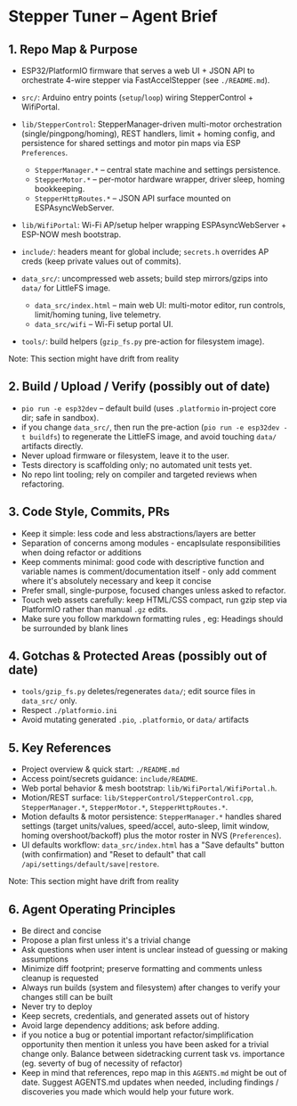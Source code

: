 # Stepper Tuner – Agent Brief

## 1. Repo Map & Purpose

- ESP32/PlatformIO firmware that serves a web UI + JSON API to orchestrate 4-wire stepper via FastAccelStepper (see `./README.md`).
- `src/`: Arduino entry points (`setup`/`loop`) wiring StepperControl + WifiPortal.
- `lib/StepperControl`: StepperManager-driven multi-motor orchestration (single/pingpong/homing), REST handlers, limit + homing config, and persistence for shared settings and motor pin maps via ESP `Preferences`.
  - `StepperManager.*` – central state machine and settings persistence.
  - `StepperMotor.*` – per-motor hardware wrapper, driver sleep, homing bookkeeping.
  - `StepperHttpRoutes.*` – JSON API surface mounted on ESPAsyncWebServer.
- `lib/WifiPortal`: Wi-Fi AP/setup helper wrapping ESPAsyncWebServer + ESP-NOW mesh bootstrap.
- `include/`: headers meant for global include; `secrets.h` overrides AP creds (keep private values out of commits).
- `data_src/`: uncompressed web assets; build step mirrors/gzips into `data/` for LittleFS image.
  - `data_src/index.html` – main web UI: multi-motor editor, run controls, limit/homing tuning, live telemetry.
  - `data_src/wifi` – Wi-Fi setup portal UI.

- `tools/`: build helpers (`gzip_fs.py` pre-action for filesystem image).

Note: This section might have drift from reality

## 2. Build / Upload / Verify (possibly out of date)

- `pio run -e esp32dev` – default build (uses `.platformio` in-project core dir; safe in sandbox).
- if you change `data_src/`, then run the pre-action (`pio run -e esp32dev -t buildfs`) to regenerate the LittleFS image, and avoid touching `data/` artifacts directly.
- Never upload firmware or filesystem, leave it to the user.
- Tests directory is scaffolding only; no automated unit tests yet.
- No repo lint tooling; rely on compiler and targeted reviews when refactoring.

## 3. Code Style, Commits, PRs

- Keep it simple: less code and less abstractions/layers are better
- Separation of concerns among modules - encaplsulate responsibilities when doing refactor or additions
- Keep comments minimal: good code with descriptive function and variable names is comment/documentation itself - only add comment where it's absolutely necessary and keep it concise
- Prefer small, single-purpose, focused changes unless asked to refactor.
- Touch web assets carefully: keep HTML/CSS compact, run gzip step via PlatformIO rather than manual `.gz` edits.
- Make sure you follow markdown formatting rules , eg: Headings should be surrounded by blank lines

## 4. Gotchas & Protected Areas (possibly out of date)

- `tools/gzip_fs.py` deletes/regenerates `data/`; edit source files in `data_src/` only.
- Respect `./platformio.ini`
- Avoid mutating generated `.pio`, `.platformio`, or `data/` artifacts

## 5. Key References

- Project overview & quick start: `./README.md`
- Access point/secrets guidance: `include/README`.
- Web portal behavior & mesh bootstrap: `lib/WifiPortal/WifiPortal.h`.
- Motion/REST surface: `lib/StepperControl/StepperControl.cpp`, `StepperManager.*`, `StepperMotor.*`, `StepperHttpRoutes.*`.
- Motion defaults & motor persistence: `StepperManager.*` handles shared settings (target units/values, speed/accel, auto-sleep, limit window, homing overshoot/backoff) plus the motor roster in NVS (`Preferences`).
- UI defaults workflow: `data_src/index.html` has a "Save defaults" button (with confirmation) and "Reset to default" that call `/api/settings/default/save|restore`.

Note: This section might have drift from reality

## 6. Agent Operating Principles

- Be direct and concise
- Propose a plan first unless it's a trivial change
- Ask questions when user intent is unclear instead of guessing or making assumptions
- Minimize diff footprint; preserve formatting and comments unless cleanup is requested
- Always run builds (system and filesystem) after changes to verify your changes still can be built
- Never try to deploy
- Keep secrets, credentials, and generated assets out of history
- Avoid large dependency additions; ask before adding.
- if you notice a bug or potential important refactor/simplification opportunity then mention it unless you have been asked for a trivial change only. Balance between sidetracking current task vs. importance (eg. severty of bug of necessity of refactor)
- Keep in mind that references, repo map in this `AGENTS.md` might be out of date. Suggest AGENTS.md updates when needed, including findings / discoveries you made which would help your future work.
